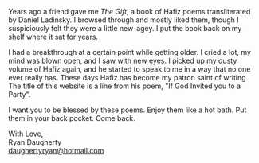 Years ago a friend gave me *The Gift*, a book of Hafiz poems transliterated by Daniel Ladinsky. I browsed through and mostly liked them, though I suspiciously felt they were a little new-agey. I put the book back on my shelf where it sat for years. 

I had a breakthrough at a certain point while getting older. I cried a lot, my mind was blown open, and I saw with new eyes. I picked up my dusty volume of Hafiz again, and he started to speak to me in a way that no one ever really has. These days Hafiz has become my patron saint of writing. The title of this website is a line from his poem, "If God Invited you to a Party".  

I want you to be blessed by these poems. Enjoy them like a hot bath. Put them in your back pocket. Come back. 

With Love,  
Ryan Daugherty
<br> 
daughertyryan@hotmail.com
